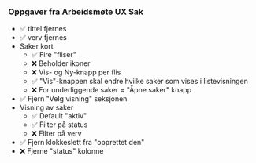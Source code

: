 ### Oppgaver fra Arbeidsmøte UX Sak

- ✅ tittel fjernes
- ✅ verv fjernes
- Saker kort
  - ✅ Fire "fliser"
  - ❌ Beholder ikoner
  - ❌ Vis- og Ny-knapp per flis
  - ✅ "Vis"-knappen skal endre hvilke saker som vises i listevisningen
  - ❌ For underliggende saker = "Åpne saker" knapp
- ✅ Fjern "Velg visning" seksjonen
- Visning av saker
  - ✅ Default "aktiv"
  - ✅ Filter på status
  - ❌ Filter på verv
- ✅ Fjern klokkeslett fra "opprettet den"
- ❌ Fjerne "status" kolonne
